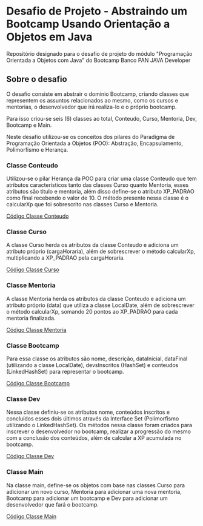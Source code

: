 # Desafio de Projeto - Abstraindo um Bootcamp Usando Orientação a Objetos em Java

Repositório designado para o desafio de projeto do módulo "Programação Orientada a Objetos com Java" do Bootcamp Banco PAN JAVA Developer

## Sobre o desafio

O desafio consiste em abstrair o domínio Bootcamp, criando classes que representem os assuntos relacionados ao mesmo, como os cursos e mentorias, o desenvolvedor que irá realiza-lo e o próprio bootcamp. 

Para isso criou-se seis (6) classes ao total, Conteudo, Curso, Mentoria, Dev, Bootcamp e Main.

Neste desafio utilizou-se os conceitos dos pilares do Paradigma de Programação Orientada a Objetos (POO): Abstração, Encapsulamento, Polimorfismo e Herança.

### Classe Conteudo

Utilizou-se o pilar Herança da POO para criar uma classe Conteudo que tem atributos característicos tanto das classes Curso quanto Mentoria, esses atributos são titulo e mentoria, além disso define-se o atributo XP_PADRAO como final recebendo o valor de 10. O método presente nessa classe é o calcularXp que foi sobrescrito nas classes Curso e Mentoria.

[Código Classe Conteudo](https://github.com/matheushardman/desafio-dio-poo/blob/main/src/br/com/dio/desafio/dominio/Conteudo.java)

### Classe Curso

A classe Curso herda os atributos da classe Conteudo e adiciona um atributo próprio (cargaHoraria), além de sobrescrever o método calcularXp, multiplicando a XP_PADRAO pela cargaHoraria.

[Código Classe Curso](https://github.com/matheushardman/desafio-dio-poo/blob/main/src/br/com/dio/desafio/dominio/Curso.java)

### Classe Mentoria

A classe Mentoria herda os atributos da classe Conteudo e adiciona um atributo próprio (data) que utiliza a classe LocalDate, além de sobrescrever o método calcularXp, somando 20 pontos ao XP_PADRAO para cada mentoria finalizada.

[Código Classe Mentoria](https://github.com/matheushardman/desafio-dio-poo/blob/main/src/br/com/dio/desafio/dominio/Mentoria.java)

### Classe Bootcamp

Para essa classe os atributos são nome, descrição, dataInicial, dataFinal (utilizando a classe LocalDate), devsInscritos (HashSet) e conteudos (LinkedHashSet) para representar o bootcamp.

[Código Classe Bootcamp](https://github.com/matheushardman/desafio-dio-poo/blob/main/src/br/com/dio/desafio/dominio/Bootcamp.java)

### Classe Dev

Nessa classe definiu-se os atributos nome, conteúdos inscritos e concluídos esses dois últimos através da Interface Set (Polimorfismo utilizando o LinkedHashSet). Os métodos nessa classe foram criados para inscrever o desenvolvedor no bootcamp, realizar a progressão do mesmo com a conclusão dos conteúdos, além de calcular a XP acumulada no bootcamp.

[Código Classe Dev](https://github.com/matheushardman/desafio-dio-poo/blob/main/src/br/com/dio/desafio/dominio/Dev.java)

### Classe Main

Na classe main, define-se os objetos com base nas classes Curso para adicionar um novo curso, Mentoria para adicionar uma nova mentoria, Bootcamp para adicionar um bootcamp e Dev para adicionar um desenvolvedor que fará o bootcamp.

[Código Classe Main](https://github.com/matheushardman/desafio-dio-poo/blob/main/src/Main.java)
